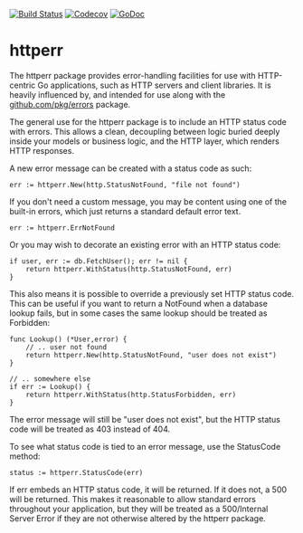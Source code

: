 [![Build Status](https://travis-ci.org/Teamwork/httperr.svg?branch=master)](https://travis-ci.org/Teamwork/httperr) [![Codecov](https://img.shields.io/codecov/c/github/Teamwork/httperr.svg?style=flat)](https://codecov.io/gh/Teamwork/httperr) [![GoDoc](https://godoc.org/github.com/Teamwork/httperr?status.svg)](http://godoc.org/github.com/Teamwork/httperr)

# httperr

The httperr package provides error-handling facilities for use with HTTP-centric
Go applications, such as HTTP servers and client libraries. It is heavily
influenced by, and intended for use along with the
[github.com/pkg/errors](https://github.com/pkg/errors) package.

The general use for the httperr package is to include an HTTP status code with
errors. This allows a clean, decoupling between logic buried deeply inside
your models or business logic, and the HTTP layer, which renders HTTP responses.

A new error message can be created with a status code as such:

    err := httperr.New(http.StatusNotFound, "file not found")

If you don't need a custom message, you may be content using one of the built-in
errors, which just returns a standard default error text.

    err := httperr.ErrNotFound

Or you may wish to decorate an existing error with an HTTP status code:

    if user, err := db.FetchUser(); err != nil {
        return httperr.WithStatus(http.StatusNotFound, err)
    }

This also means it is possible to override a previously set HTTP status code.
This can be useful if you want to return a NotFound when a database lookup fails,
but in some cases the same lookup should be treated as Forbidden:

    func Lookup() (*User,error) {
        // .. user not found
        return httperr.New(http.StatusNotFound, "user does not exist")
    }

    // .. somewhere else
    if err := Lookup() {
        return httperr.WithStatus(http.StatusForbidden, err)
    }

The error message will still be "user does not exist", but the HTTP status
code will be treated as 403 instead of 404.

To see what status code is tied to an error message, use the StatusCode method:

    status := httperr.StatusCode(err)

If err embeds an HTTP status code, it will be returned. If it does not, a 500
will be returned. This makes it reasonable to allow standard errors throughout
your application, but they will be treated as a 500/Internal Server Error if
they are not otherwise altered by the httperr package.
